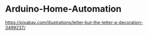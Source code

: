 # Arduino-Home-Automation
https://pixabay.com/illustrations/letter-but-the-letter-a-decoration-3499237/

